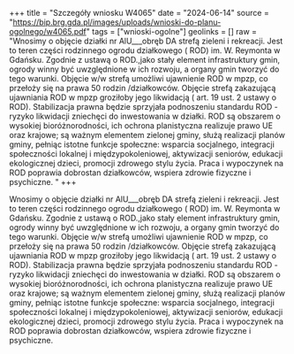 +++
title = "Szczegóły wniosku W4065"
date = "2024-06-14"
source = "https://bip.brg.gda.pl/images/uploads/wnioski-do-planu-ogolnego/w4065.pdf"
tags = ["wnioski-ogolne"]
geolinks = []
raw = "Wnosimy o objęcie działki nr AlU___obręb DA strefą zieleni i rekreacji. Jest to teren  części rodzinnego ogrodu działkowego ( ROD) im. W. Reymonta w Gdańsku. Zgodnie z ustawą o   ROD.,jako stały element infrastruktury gmin, ogrody winny być uwzględnione w ich rozwoju, a organy   gmin tworzyć do tego warunki. Objęcie w/w strefą umożliwi ujawnienie ROD w mpzp, co przełoży się na   prawa 50 rodzin /działkowców. Objęcie strefą zakazującą ujawniania ROD w mpzp groziłoby jego   likwidacją ( art. 19 ust. 2 ustawy o ROD). Stabilizacja prawna będzie sprzyjała podnoszeniu standardu   ROD - ryzyko likwidacji zniechęci do inwestowania w działki. ROD są obszarem o wysokiej  bioróżnorodności, ich ochrona planistyczna realizuje prawo UE oraz krajowe; są ważnym elementem  zielonej gminy, służą realizacji planów gminy, pełniąc istotne funkcje społeczne: wsparcia socjalnego,  integracji społeczności lokalnej i międzypokoleniowej, aktywizacji seniorów, edukacji ekologicznej dzieci,  promocji zdrowego stylu życia. Praca i wypoczynek na ROD poprawia dobrostan działkowców, wspiera zdrowie fizyczne i psychiczne.  "
+++

Wnosimy o objęcie działki nr AlU___obręb DA strefą zieleni i rekreacji. Jest to teren 
części rodzinnego ogrodu działkowego ( ROD) im. W. Reymonta w Gdańsku. Zgodnie z ustawą o 
 ROD.,jako stały element infrastruktury gmin, ogrody winny być uwzględnione w ich rozwoju, a organy 
 gmin tworzyć do tego warunki. Objęcie w/w strefą umożliwi ujawnienie ROD w mpzp, co przełoży się na 
 prawa 50 rodzin /działkowców. Objęcie strefą zakazującą ujawniania ROD w mpzp groziłoby jego 
 likwidacją ( art. 19 ust. 2 ustawy o ROD). Stabilizacja prawna będzie sprzyjała podnoszeniu standardu 
 ROD - ryzyko likwidacji zniechęci do inwestowania w działki. ROD są obszarem o wysokiej 
bioróżnorodności, ich ochrona planistyczna realizuje prawo UE oraz krajowe; są ważnym elementem 
zielonej gminy, służą realizacji planów gminy, pełniąc istotne funkcje społeczne: wsparcia socjalnego, 
integracji społeczności lokalnej i międzypokoleniowej, aktywizacji seniorów, edukacji ekologicznej dzieci, 
promocji zdrowego stylu życia. Praca i wypoczynek na ROD poprawia dobrostan działkowców, wspiera
zdrowie fizyczne i psychiczne. 



